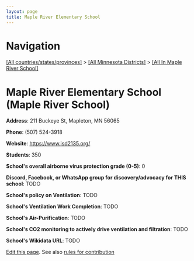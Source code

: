 ```yaml
---
layout: page
title: Maple River Elementary School
---
```

# Navigation

[[All countries/states/provinces]](../../..) > [[All Minnesota Districts]](../..) > [[All In Maple River School]](..)

# Maple River Elementary School (Maple River School)

**Address**: 211 Buckeye St, Mapleton, MN 56065

**Phone**: (507) 524-3918

**Website**: <https://www.isd2135.org/>

**Students**: 350

**School's overall airborne virus protection grade (0-5)**: 0

**Discord, Facebook, or WhatsApp group for discovery/advocacy for THIS school**: TODO

**School's policy on Ventilation**: TODO

**School's Ventilation Work Completion**: TODO

**School's Air-Purification**: TODO

**School's CO2 monitoring to actively drive ventilation and filtration**: TODO

**School's Wikidata URL**: TODO


[Edit this page](https://github.com/ventilate-schools/MN/edit/main/./Maple_River_School/Maple_River_Elementary_School.md). See also [rules for contribution](../../../contribution-rules/)